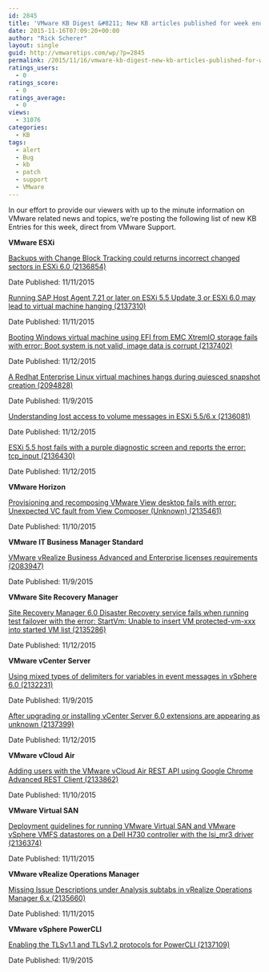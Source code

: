 ```yaml
---
id: 2845
title: 'VMware KB Digest &#8211; New KB articles published for week ending 11/14/15'
date: 2015-11-16T07:09:20+00:00
author: "Rick Scherer"
layout: single
guid: http://vmwaretips.com/wp/?p=2845
permalink: /2015/11/16/vmware-kb-digest-new-kb-articles-published-for-week-ending-111415/
ratings_users:
  - 0
ratings_score:
  - 0
ratings_average:
  - 0
views:
  - 31076
categories:
  - KB
tags:
  - alert
  - Bug
  - kb
  - patch
  - support
  - VMware
---
```

In our effort to provide our viewers with up to the minute information on VMware related news and topics, we&#8217;re posting the following list of new KB Entries for this week, direct from VMware Support.

<!--more-->

**VMware ESXi**
  
[Backups with Change Block Tracking could returns incorrect changed sectors in ESXi 6.0 (2136854)](http://vmw.re/1PKiP4i)
  
Date Published: 11/11/2015
  
[Running SAP Host Agent 7.21 or later on ESXi 5.5 Update 3 or ESXi 6.0 may lead to virtual machine hanging (2137310)](http://vmw.re/1X2eU3B)
  
Date Published: 11/11/2015
  
[Booting Windows virtual machine using EFI from EMC XtremIO storage fails with error: Boot system is not valid, image data is corrupt (2137402)](http://vmw.re/1PKiP4j)
  
Date Published: 11/12/2015
  
[A Redhat Enterprise Linux virtual machines hangs during quiesced snapshot creation (2094828)](http://vmw.re/1X2eRER)
  
Date Published: 11/9/2015
  
[Understanding lost access to volume messages in ESXi 5.5/6.x (2136081)](http://vmw.re/1PKiOgV)
  
Date Published: 11/12/2015
  
[ESXi 5.5 host fails with a purple diagnostic screen and reports the error: tcp_input (2136430)](http://vmw.re/1X2eRES)
  
Date Published: 11/12/2015

**VMware Horizon**
  
[Provisioning and recomposing VMware View desktop fails with error: Unexpected VC fault from View Composer (Unknown) (2135461)](http://vmw.re/1PKiP4k)
  
Date Published: 11/10/2015

**VMware IT Business Manager Standard**
  
[VMware vRealize Business Advanced and Enterprise licenses requirements (2083947)](http://vmw.re/1X2eUjQ)
  
Date Published: 11/9/2015

**VMware Site Recovery Manager**
  
[Site Recovery Manager 6.0 Disaster Recovery service fails when running test failover with the error: StartVm: Unable to insert VM protected-vm-xxx into started VM list (2135286)](http://vmw.re/1PKiP4l)
  
Date Published: 11/12/2015

**VMware vCenter Server**
  
[Using mixed types of delimiters for variables in event messages in vSphere 6.0 (2132231)](http://vmw.re/1X2eRET)
  
Date Published: 11/9/2015
  
[After upgrading or installing vCenter Server 6.0 extensions are appearing as unknown (2137399)](http://vmw.re/1PKiP4m)
  
Date Published: 11/12/2015

**VMware vCloud Air**
  
[Adding users with the VMware vCloud Air REST API using Google Chrome Advanced REST Client (2133862)](http://vmw.re/1X2eREW)
  
Date Published: 11/10/2015

**VMware Virtual SAN**
  
[Deployment guidelines for running VMware Virtual SAN and VMware vSphere VMFS datastores on a Dell H730 controller with the lsi_mr3 driver (2136374)](http://vmw.re/1PKiOh0)
  
Date Published: 11/11/2015

**VMware vRealize Operations Manager**
  
[Missing Issue Descriptions under Analysis subtabs in vRealize Operations Manager 6.x (2135660)](http://vmw.re/1X2eREX)
  
Date Published: 11/11/2015

**VMware vSphere PowerCLI**
  
[Enabling the TLSv1.1 and TLSv1.2 protocols for PowerCLI (2137109)](http://vmw.re/1PKiOh1)
  
Date Published: 11/9/2015